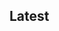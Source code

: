 <head>
  <meta charset="UTF-8">
  <meta name="viewport" content="width=device-width, initial-scale=1">
  <title>Doublepicebs</title>
  <link rel="stylesheet" href="style.css" />
  <link rel="stylesheet" href="https://doublepicebs.github.io/statikui/statik.css" />
</head>

<h2 class="sui title">Latest</h2>